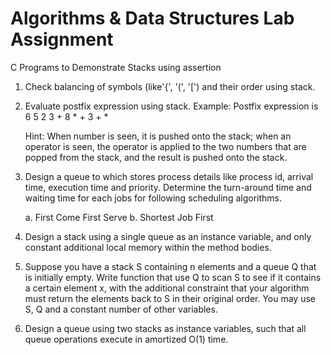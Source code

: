 # Algorithms & Data Structures Lab Assignment

C Programs to Demonstrate Stacks using assertion

  1. Check balancing of symbols (like'{', '(', '[') and their order using stack.
  
  2. Evaluate postfix expression using stack. Example: Postfix expression is 6 5 2 3 + 8 * + 3 + * 
     
     Hint: When number is seen, it is pushed onto the stack; when an operator is seen, the operator is applied to the two numbers that are popped from the stack, and the result is      pushed onto the stack.
     
  3. Design a queue to which stores process details like process id, arrival time, execution time and priority. Determine the turn-around time and waiting time for each jobs for        following scheduling algorithms.
  
     a.	First Come First Serve
     b.	Shortest Job First
     
  4. Design a stack using a single queue as an instance variable, and only constant additional local memory within the method bodies.

  5. Suppose you have a stack S containing n elements and a queue Q that is initially empty. Write function that use Q to scan S to see if it contains a certain element x, with        the additional constraint that your algorithm must return the elements back to S in their original order. You may use S, Q and a constant number of other variables.

  6. Design a queue using two stacks as instance variables, such that all queue operations execute in amortized O(1) time.

